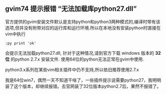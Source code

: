 ## gvim74 提示报错 “无法加载库python27.dll”

官方提供的gvim安装文件默认是支持python和python3两种模式的,编译时带有该选项,但并没有附带对应的运行库和运行环境.所以在本地没有安装python时直接在vim中执行

    :py print 'ok'

会提示无法加载python27.dll, 针对于这种情况,请到官方下载 windows 版本的 **32位** 的python 2.7.x 安装文件. 使用64位的python无法正常在gvim中使用.

python3.x系列在某些vim相关插件中仍不支持,所以依旧推荐使用2.7.x

我是64位win7，偶然一天不知道干啥了，一些插件提示说需要python27，我明明装了这个版本，却继续报错。去官网装了32位版本python2.7后，果然不报错了。
